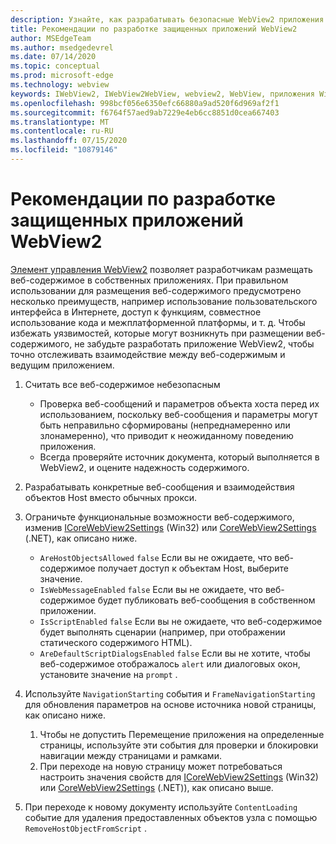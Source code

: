 ```yaml
---
description: Узнайте, как разрабатывать безопасные WebView2 приложения.
title: Рекомендации по разработке защищенных приложений WebView2
author: MSEdgeTeam
ms.author: msedgedevrel
ms.date: 07/14/2020
ms.topic: conceptual
ms.prod: microsoft-edge
ms.technology: webview
keywords: IWebView2, IWebView2WebView, webview2, WebView, приложения Win32, Win32, EDGE, ICoreWebView2, ICoreWebView2Host, управление браузером, EDGE HTML, безопасность
ms.openlocfilehash: 998bcf056e6350efc66880a9ad520f6d969af2f1
ms.sourcegitcommit: f6764f57aed9ab7229e4eb6cc8851d0cea667403
ms.translationtype: MT
ms.contentlocale: ru-RU
ms.lasthandoff: 07/15/2020
ms.locfileid: "10879146"
---
```

# Рекомендации по разработке защищенных приложений WebView2

[Элемент управления WebView2](https://docs.microsoft.com/microsoft-edge/webview2/) позволяет разработчикам размещать веб-содержимое в собственных приложениях. При правильном использовании для размещения веб-содержимого предусмотрено несколько преимуществ, например использование пользовательского интерфейса в Интернете, доступ к функциям, совместное использование кода и межплатформенной платформы, и т. д. Чтобы избежать уязвимостей, которые могут возникнуть при размещении веб-содержимого, не забудьте разработать приложение WebView2, чтобы точно отслеживать взаимодействие между веб-содержимым и ведущим приложением. 

1. Считать все веб-содержимое небезопасным
    - Проверка веб-сообщений и параметров объекта хоста перед их использованием, поскольку веб-сообщения и параметры могут быть неправильно сформированы (непреднамеренно или злонамеренно), что приводит к неожиданному поведению приложения.
    - Всегда проверяйте источник документа, который выполняется в WebView2, и оцените надежность содержимого. 

2. Разрабатывать конкретные веб-сообщения и взаимодействия объектов Host вместо обычных прокси.

3. Ограничьте функциональные возможности веб-содержимого, изменив [ICoreWebView2Settings](../reference/win32/0-9-538/icorewebview2settings.md) (Win32) или [CoreWebView2Settings](../reference/dotnet/0-9-538/microsoft-web-webview2-core-corewebview2settings.md) (.NET), как описано ниже.
    - `AreHostObjectsAllowed` `false` Если вы не ожидаете, что веб-содержимое получает доступ к объектам Host, выберите значение.
    - `IsWebMessageEnabled` `false` Если вы не ожидаете, что веб-содержимое будет публиковать веб-сообщения в собственном приложении. 
    - `IsScriptEnabled` `false` Если вы не ожидаете, что веб-содержимое будет выполнять сценарии (например, при отображении статического содержимого HTML).
    - `AreDefaultScriptDialogsEnabled` `false` Если вы не хотите, чтобы веб-содержимое отображалось `alert` или диалоговых окон, установите значение на `prompt` .

4. Используйте `NavigationStarting` события и `FrameNavigationStarting` для обновления параметров на основе источника новой страницы, как описано ниже.
    1. Чтобы не допустить Перемещение приложения на определенные страницы, используйте эти события для проверки и блокировки навигации между страницами и рамками. 
    2. При переходе на новую страницу может потребоваться настроить значения свойств для [ICoreWebView2Settings](../reference/win32/0-9-538/icorewebview2settings.md) (Win32) или [CoreWebView2Settings](../reference/dotnet/0-9-538/microsoft-web-webview2-core-corewebview2settings.md) (.NET)), как описано выше.

5. При переходе к новому документу используйте `ContentLoading` событие для удаления предоставленных объектов узла с помощью `RemoveHostObjectFromScript` . 